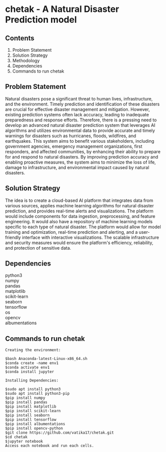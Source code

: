 # chetak - A Natural Disaster Prediction model
## Contents
1. Problem Statement<br>
2. Solution Strategy<br>
3. Methodology<br>
4. Dependencies<br>
5. Commands to run chetak<br>
## Problem Statement
Natural disasters pose a significant threat to human lives, infrastructure, and the environment. Timely prediction and identification of these disasters are crucial for effective disaster management and mitigation. However, existing prediction systems often lack accuracy, leading to inadequate preparedness and response efforts. Therefore, there is a pressing need to develop an advanced natural disaster prediction system that leverages AI algorithms and utilizes environmental data to provide accurate and timely warnings for disasters such as hurricanes, floods, wildfires, and earthquakes. This system aims to benefit various stakeholders, including government agencies, emergency management organizations, first responders, and affected communities, by enhancing their ability to prepare for and respond to natural disasters. By improving prediction accuracy and enabling proactive measures, the system aims to minimize the loss of life, damage to infrastructure, and environmental impact caused by natural disasters.
<br>
## Solution Strategy
The idea is to create a cloud-based AI platform that integrates data from various sources, applies machine learning algorithms for natural disaster prediction, and provides real-time alerts and visualizations. The platform would include components for data ingestion, preprocessing, and feature engineering. It would also have a repository of machine learning models specific to each type of natural disaster. The platform would allow for model training and optimization, real-time prediction and alerting, and a user-friendly interface with interactive visualizations. The scalable infrastructure and security measures would ensure the platform's efficiency, reliability, and protection of sensitive data.
<br>
## Dependencies
python3<br>
numpy<br>
pandas<br>
matplotlib<br>
scikit-learn<br>
seaborn<br>
tensorflow<br>
os<br>
opencv<br>
albumentations<br>
## Commands to run chetak
~~~~
Creating the environment:

$bash Anaconda-latest-Linux-x86_64.sh
$conda create -name env1
$conda activate env1
$conda install jupyter

Installing Dependencies:

$sudo apt install python3
$sudo apt install python3-pip
$pip install numpy
$pip install pandas
$pip install matplotlib
$pip install scikit-learn
$pip install seaborn
$pip install tensorflow
$pip install albumentations
$pip install opencv-python
$git clone https://github.com/vatika17/chetak.git
$cd chetak
$jupyter notebook
Access each notebook and run each cells.
~~~~
